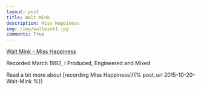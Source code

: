 ```yaml
---
layout: post
title: Walt Mink
description: Miss Happiness
img: /img/waltmink1.jpg
comments: True
---
```

[Walt Mink - Miss Happiness](http://www.youtube.com/playlist?list=PLBc1-5rIaB5diDcTMz0laeavC4h0OjcXd)

Recorded March 1992, I Produced, Engineered and Mixed

Read a bit more about [recording Miss Happiness]({% post_url 2015-10-20-Walt-Mink %})